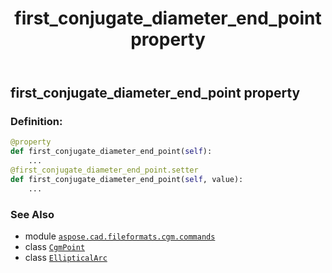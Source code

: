 ﻿---
title: first_conjugate_diameter_end_point property
second_title: Aspose.CAD for Python via .NET API References
description: 
type: docs
weight: 110
url: /python-net/aspose.cad.fileformats.cgm.commands/ellipticalarc/first_conjugate_diameter_end_point/
is_root: false
---

## first_conjugate_diameter_end_point property

### Definition:
```python
@property
def first_conjugate_diameter_end_point(self):
    ...
@first_conjugate_diameter_end_point.setter
def first_conjugate_diameter_end_point(self, value):
    ...
```

### See Also
* module [`aspose.cad.fileformats.cgm.commands`](../../)
* class [`CgmPoint`](/cad/python-net/aspose.cad.fileformats.cgm.classes/cgmpoint)
* class [`EllipticalArc`](/cad/python-net/aspose.cad.fileformats.cgm.commands/ellipticalarc)

